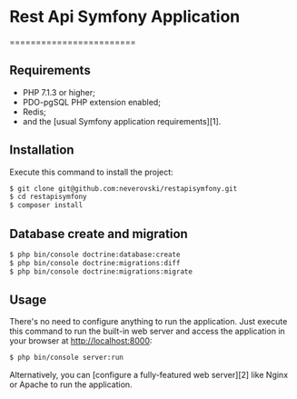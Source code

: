 # Rest Api Symfony Application
========================

Requirements
------------

  * PHP 7.1.3 or higher;
  * PDO-pgSQL PHP extension enabled;
  * Redis;
  * and the [usual Symfony application requirements][1].

Installation
------------

Execute this command to install the project:

```bash
$ git clone git@github.com:neverovski/restapisymfony.git
$ cd restapisymfony
$ composer install
```
Database create and migration
-----------------------------
```bash
$ php bin/console doctrine:database:create
$ php bin/console doctrine:migrations:diff
$ php bin/console doctrine:migrations:migrate
```

Usage
-----

There's no need to configure anything to run the application. Just execute this
command to run the built-in web server and access the application in your
browser at <http://localhost:8000>:

```bash
$ php bin/console server:run
```

Alternatively, you can [configure a fully-featured web server][2] like Nginx
or Apache to run the application.
